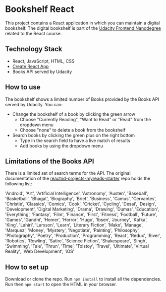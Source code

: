 # Bookshelf React

This project contains a React application in which you can maintain a digital bookshelf. The digital bookshelf is part of the [Udacity Frontend Nanodegree](https://de.udacity.com/course/front-end-web-developer-nanodegree--nd001) related to the React course.

## Technology Stack

- React, JavaScript, HTML, CSS
- [Create React App](https://github.com/facebookincubator/create-react-app)
- Books API served by Udacity

## How to use
The bookshelf shows a limited number of Books provided by the Books API served by Udacity.
You can:
- Change the bookshelf of a book by clicking the green arrow
    - Choose "Currently Reading", "Want to Read" or "Read" from the dropdown menu
    - Choose "none" to delete a book from the bookshelf
- Search books by clicking the green plus on the right bottom
    - Type in the search field to have a live match of results
    - Add books by using the dropdown menu

## Limitations of the Books API
There is a limited set of search terms for the API. The original documentation of the [reactnd-projects-myreads-starter](https://github.com/udacity/reactnd-project-myreads-starter) repo holds the following list:

'Android', 'Art', 'Artificial Intelligence', 'Astronomy', 'Austen', 'Baseball', 'Basketball', 'Bhagat', 'Biography', 'Brief', 'Business', 'Camus', 'Cervantes', 'Christie', 'Classics', 'Comics', 'Cook', 'Cricket', 'Cycling', 'Desai', 'Design', 'Development', 'Digital Marketing', 'Drama', 'Drawing', 'Dumas', 'Education', 'Everything', 'Fantasy', 'Film', 'Finance', 'First', 'Fitness', 'Football', 'Future', 'Games', 'Gandhi', 'Homer', 'Horror', 'Hugo', 'Ibsen', 'Journey', 'Kafka', 'King', 'Lahiri', 'Larsson', 'Learn', 'Literary Fiction', 'Make', 'Manage', 'Marquez', 'Money', 'Mystery', 'Negotiate', 'Painting', 'Philosophy', 'Photography', 'Poetry', 'Production', 'Programming', 'React', 'Redux', 'River', 'Robotics', 'Rowling', 'Satire', 'Science Fiction', 'Shakespeare', 'Singh', 'Swimming', 'Tale', 'Thrun', 'Time', 'Tolstoy', 'Travel', 'Ultimate', 'Virtual Reality', 'Web Development', 'iOS'

## How to set up
Download or clone the repo. Run ```npm install``` to install all the dependencies. Run then ```npm start``` to open the HTML in your browser.
